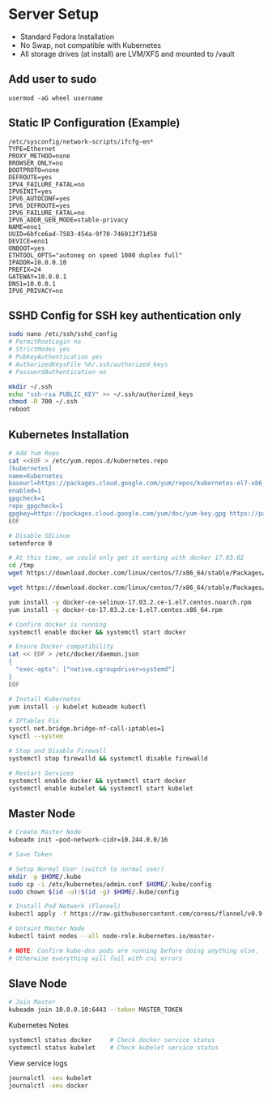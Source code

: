 # Server Setup

- Standard Fedora Installation
- No Swap, not compatible with Kubernetes
- All storage drives (at install) are LVM/XFS and mounted to /vault

## Add user to sudo
``` usermod -aG wheel username ```

## Static IP Configuration (Example)

``` vi
/etc/sysconfig/network-scripts/ifcfg-en*
TYPE=Ethernet
PROXY_METHOD=none
BROWSER_ONLY=no
BOOTPROTO=none
DEFROUTE=yes
IPV4_FAILURE_FATAL=no
IPV6INIT=yes
IPV6_AUTOCONF=yes
IPV6_DEFROUTE=yes
IPV6_FAILURE_FATAL=no
IPV6_ADDR_GEN_MODE=stable-privacy
NAME=eno1
UUID=6bfce6ad-7583-454a-9f70-746912f71d58
DEVICE=eno1
ONBOOT=yes
ETHTOOL_OPTS="autoneg on speed 1000 duplex full"
IPADDR=10.0.0.10
PREFIX=24
GATEWAY=10.0.0.1
DNS1=10.0.0.1
IPV6_PRIVACY=no
```

## SSHD Config for SSH key authentication only

``` sh
sudo nano /etc/ssh/sshd_config
# PermitRootLogin no
# StrictModes yes
# PubkeyAuthentication yes
# AuthorizedKeysFile %h/.ssh/authorized_keys
# PasswordAuthentication no

mkdir ~/.ssh
echo "ssh-rsa PUBLIC_KEY" >> ~/.ssh/authorized_keys
chmod -R 700 ~/.ssh
reboot
```

## Kubernetes Installation

``` sh
# Add Yum Repo
cat <<EOF > /etc/yum.repos.d/kubernetes.repo
[kubernetes]
name=Kubernetes
baseurl=https://packages.cloud.google.com/yum/repos/kubernetes-el7-x86_64
enabled=1
gpgcheck=1
repo_gpgcheck=1
gpgkey=https://packages.cloud.google.com/yum/doc/yum-key.gpg https://packages.cloud.google.com/yum/doc/rpm-package-key.gpg
EOF

# Disable SELinux
setenforce 0

# At this time, we could only get it working with docker 17.03.02
cd /tmp
wget https://download.docker.com/linux/centos/7/x86_64/stable/Packages/docker-ce-selinux-17.03.2.ce-1.el7.centos.noarch.rpm

wget https://download.docker.com/linux/centos/7/x86_64/stable/Packages/docker-ce-17.03.2.ce-1.el7.centos.x86_64.rpm

yum install -y docker-ce-selinux-17.03.2.ce-1.el7.centos.noarch.rpm
yum install -y docker-ce-17.03.2.ce-1.el7.centos.x86_64.rpm

# Confirm docker is running
systemctl enable docker && systemctl start docker

# Ensure Docker compatibility
cat << EOF > /etc/docker/daemon.json
{
  "exec-opts": ["native.cgroupdriver=systemd"]
}
EOF

# Install Kubernetes
yum install -y kubelet kubeadm kubectl

# IPTables Fix
sysctl net.bridge.bridge-nf-call-iptables=1
sysctl --system

# Stop and Disable Firewall
systemctl stop firewalld && systemctl disable firewalld

# Restart Services
systemctl enable docker && systemctl start docker
systemctl enable kubelet && systemctl start kubelet
```

## Master Node

``` sh
# Create Master Node
kubeadm init —pod-network-cidr=10.244.0.0/16

# Save Token

# Setup Normal User (switch to normal user)
mkdir -p $HOME/.kube
sudo cp -i /etc/kubernetes/admin.conf $HOME/.kube/config
sudo chown $(id -u):$(id -g) $HOME/.kube/config

# Install Pod Network (Flannel)
kubectl apply -f https://raw.githubusercontent.com/coreos/flannel/v0.9.1/Documentation/kube-flannel.yml

# Untaint Master Node
kubectl taint nodes --all node-role.kubernetes.io/master-

# NOTE: Confirm kube-dns pods are running before doing anything else.
# Otherwise everything will fail with cni errors
```

## Slave Node

``` sh
# Join Master
kubeadm join 10.0.0.10:6443 --token MASTER_TOKEN
```

Kubernetes Notes

``` sh
systemctl status docker     # Check docker service status
systemctl status kubelet    # Check kubelet service status
```

View service logs

``` sh
journalctl -xeu kubelet
journalctl -xeu docker
```
